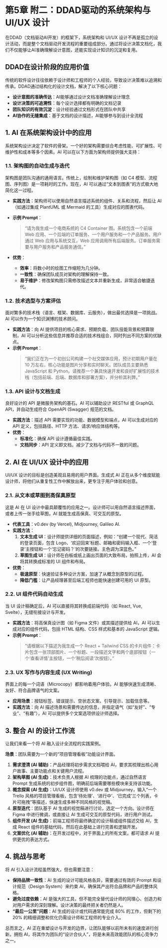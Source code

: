# 第5章 附二：DDAD驱动的系统架构与 UI/UX 设计

在DDAD（文档驱动AI开发）的框架下，系统架构和 UI/UX 设计不再是孤立的设计活动，而是整个文档驱动开发流程的重要组成部分。通过将设计决策文档化，我们不仅能够让AI准确理解设计意图，还能实现设计知识的沉淀和复用。

## DDAD在设计阶段的应用价值

传统的软件设计往往依赖于设计师和工程师的个人经验，导致设计决策难以追溯和传承。DDAD通过结构化的设计文档，解决了以下核心问题：

- **设计意图的准确传达**：AI能够通过设计文档准确理解设计理念
- **设计决策的可追溯性**：每个设计选择都有明确的文档记录
- **团队知识的有效沉淀**：设计经验通过文档形式在团队中共享
- **AI协作的无缝集成**：基于文档的设计描述，AI能够参与到设计全流程

## 1. AI 在系统架构设计中的应用

系统架构设计决定了软件的骨架。一个好的架构需要综合考虑性能、可扩展性、可维护性和成本等多个因素。AI 可以在以下方面为架构师提供强大支持：

### 1.1. 架构图的自动生成与迭代

架构图是团队沟通的通用语言。传统上，绘制和维护架构图（如 C4 模型、流程图、序列图）是一项耗时的工作。现在，AI 可以通过“文本到图表”的方式极大地简化这一过程。

- **实践方法**：架构师可以使用自然语言描述系统的组件、关系和流程，然后让 AI（如通过集成 PlantUML 或 Mermaid 的工具）生成对应的图表代码。
- **示例 Prompt**：
  > “请为我生成一个电商系统的 C4 Container 图。系统包含一个前端 Web 应用、一个后端的订单服务、一个用户服务和一个产品服务。用户通过 Web 应用与系统交互，Web 应用调用所有后端服务。订单服务需要与用户服务和产品服务通信。”

- **优势**：
  - **效率**：将数小时的绘图工作缩短为几分钟。
  - **一致性**：确保团队成员对架构的理解保持一致。
  - **易于维护**：修改架构图只需修改描述文本并重新生成，非常适合敏捷迭代。

### 1.2. 技术选型与方案评估

面对繁多的技术栈（语言、框架、数据库、云服务），做出最优选择是一项挑战。AI 可以作为一个知识渊博的技术顾问。

- **实践方法**：向 AI 提供项目的核心需求、预期负载、团队技能背景和预算限制，AI 可以分析这些信息并推荐合适的技术栈组合，同时列出不同方案的优缺点。
- **示例 Prompt**：
  > “我们正在为一个初创公司构建一个社交媒体应用，预计初期用户量在 10 万左右，核心功能是图片分享和实时聊天。团队成员主要熟悉 JavaScript 和 Python。请推荐一个兼具快速开发和良好扩展性的技术栈（包括前端、后端、数据库和部署方案），并分析其利弊。”

### 1.3. API 设计与文档生成

良好设计的 API 是微服务架构的基石。AI 可以辅助设计 RESTful 或 GraphQL API，并自动生成符合 OpenAPI (Swagger) 规范的文档。

- **实践方法**：描述 API 需要实现的功能、数据模型和端点，AI 可以生成对应的 API 定义，包括路径、HTTP 方法、请求/响应体结构等。
- **优势**：
  - **标准化**：确保 API 设计遵循最佳实践。
  - **文档同步**：API 定义即文档，减少了文档与代码不一致的问题。

## 2. AI 在 UI/UX 设计中的应用

UI/UX 设计的目标是创造美观且易用的用户界面。生成式 AI 正在从多个维度赋能设计师，将他们从重复性工作中解放出来，更专注于用户体验和创意。

### 2.1. 从文本或草图到高保真原型

这是 AI 在 UI 设计中最具颠覆性的应用之一。设计师可以用自然语言描述界面，或者上传一张手绘草图，AI 就能生成高保真、可交互的原型。

- **代表工具**：v0.dev (by Vercel), Midjourney, Galileo AI.
- **实践方法**：
  1.  **文本生成 UI**：设计师提供详细的页面描述，例如：“创建一个现代、简洁的登录页面，包含 Logo、‘欢迎回来’标题、邮箱和密码输入框、一个‘登录’主按钮和一个‘忘记密码？’的次要链接。主色调为深蓝色。”
  2.  **草图生成 UI**：设计师在白板或纸上画出页面的大致布局，拍照上传，AI 会将其转换成标准的 UI 组件和布局。
- **优势**：
  - **极速原型**：快速验证多种设计方案，加速了从概念到原型的过程。
  - **降低门槛**：让产品经理甚至后端工程师也能快速创建可用的 UI 原型。

### 2.2. UI 组件代码自动生成

当 UI 设计稿确定后，AI 可以直接将其转换成前端代码（如 React, Vue, Svelte），无缝衔接设计与开发。

- **实践方法**：将高保真设计图（如 Figma 文件）或其描述提供给 AI，AI 可以生成对应的组件代码，包括 HTML 结构、CSS 样式和基本的 JavaScript 逻辑。
- **示例 Prompt**：
  > “请根据以下描述为我生成一个 React + Tailwind CSS 的卡片组件：卡片包含一张顶部图片、一个标题、一段描述文字和两个底部按钮（一个‘查看详情’主按钮，一个‘稍后阅读’次按钮）。”

### 2.3. UX 写作与内容生成 (UX Writing)

界面上的每一个词语（Microcopy）都影响着用户体验。AI 能够快速生成清晰、友好、符合品牌语气的文案。

- **应用场景**：按钮标签、错误提示、空状态文案、引导提示、加载信息等。
- **实践方法**：向 AI 描述场景和需要传达的信息，并指定语气（如“友好”、“专业”、“有趣”），AI 可以提供多个文案选项供设计师选择。

## 3. 整合 AI 的设计工作流

让我们来看一个将 AI 融入设计全流程的实践案例。

**场景**：团队需要为一个新的“项目管理看板”功能设计界面。

1.  **需求澄清 (AI 辅助)**：产品经理将初步需求文档喂给 AI，要求其梳理出核心用户故事、主要功能点和关键用户流程。
2.  **架构草图 (AI 生成)**：技术负责人根据 AI 梳理的功能点，通过自然语言 Prompt 生成系统的初步组件图，明确前后端需要哪些模块来支持该功能。
3.  **概念探索 (AI 生成)**：UI/UX 设计师使用 v0.dev 或 Midjourney，输入“一个 Trello 风格的项目管理看板，包含‘待处理’、‘进行中’、‘已完成’三个列表，卡片可拖拽”等描述，快速生成多种不同风格的视觉稿。
4.  **原型迭代**：团队基于 AI 生成的视觉稿进行讨论，选定一个方向。设计师在 Figma 中进行微调，或直接让 AI 生成可交互的原型代码，进行用户测试。
5.  **组件开发 (AI 生成)**：前端工程师将最终确定的设计稿或组件描述交给 AI，生成 React 组件的基础代码，然后在此基础上进行完善和逻辑开发。
6.  **文案优化 (AI 辅助)**：在开发过程中，对于界面上的所有文案，都可请求 AI 提供更优的表达方式。

## 4. 挑战与思考

将 AI 引入设计流程虽然强大，但也需要注意：

- **保持品牌一致性**：AI 生成的设计可能风格各异，需要通过有效的 Prompt 和设计规范（Design System）来约束 AI，确保其产出符合品牌和产品的整体风格。
- **避免过度依赖**：AI 是强大的工具，但不能完全替代设计师的同理心、创造力和对用户需求的深刻理解。设计决策的最终把关者仍然是人。
- **“最后一公里”问题**：AI 生成的设计或代码通常能完成 80% 的工作，但剩下的 20% 的精细调整和优化仍需设计师和工程师的专业介入。

总而言之，AI 正在重塑设计与开发的边界，让团队能够以前所未有的速度进行创新。拥抱 AI，将其作为团队的“设计合伙人”，将是未来高效能团队的核心竞争力之一。